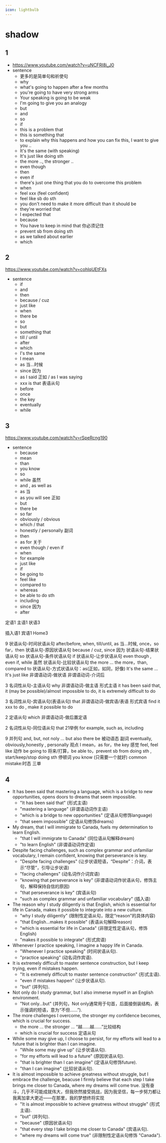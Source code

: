 ```yaml
---
icon: lightbulb
---
```

# shadow
## 1
- https://www.youtube.com/watch?v=uNCFRI8i_J0
- sentence
    - 更多的是简单句和祈使句
    - why
    - what's going to happen after a few months
    - you're going to have very strong arms
    - Your speaking is going to be weak
    - I'm going to give you an analogy
    - but
    - and
    - so
    - if 
    - this is a problem that
    - this is something that  
    - to explain why this happens and how you can fix this, I want to give you ..
    - It's the same (with speaking)
    - It's just like doing sth
    - the more .., the stronger ..
    - even though
    - then 
    - even if 
    - there's just one thing that you do to overcome this problem
    - when
    - feel xxx (feel confident)
    - feel like sb do sth
    - you don't need to make it more difficult than it should be
    - they're worried that 
    - I expected that
    - because
    - You have to keep in mind that 你必须记住
    - prevent sb from doing sth
    - as we talked about earlier
    - which


## 2
https://www.youtube.com/watch?v=cohlqUEtFXs
- sentence
    - if 
    - and 
    - then
    - because / cuz 
    - just like
    - when
    - there be
    - so
    - but
    - something that
    - till / until
    - after
    - which
    - I's the same
    - I mean
    - as 当...时候
    - since 因为
    - as I said 正如  / as I was saying
    - xxx is that 表语从句
    - before
    - once
    - the key
    - eventually
    - while


## 3
https://www.youtube.com/watch?v=rSpeRcng190
- sentence
    - because
    - mean
    - than
    - you know
    - so
    - while 虽然
    - and , as well as
    - as 当
    - as you will see 正如
    - but
    - there be 
    - so far
    - obviously / obvious
    - which / that
    - honestly / personally 副词 
    - then
    - as for 关于
    - even though / even if
    - when
    - for example
    - just like
    - if
    - be going to
    - feel like
    - compared to
    - whereas
    - be able to do sth
    - including
    - since 因为
    - after













定语1 主语1 状语3 

插入语1 宾语1 Home3 


9
状语从句-时间状语从句 after/before, when, till/until, as 当...时候, once，so far，then
状语从句-原因状语从句 because / cuz, since 因为
状语从句-结果状语从句 so
状语从句-条件状语从句 if
状语从句-让步状语从句 even though , even if, while 虽然
状语从句-比较状语从句 the more ... the more，than, compared to
状语从句-方式状语从句：as(正如，如同，好像) It's the same ... It's just like
非谓语动词-做状语
非谓语动词-介词后

3
名词性从句-主语从句 why
非谓语动词-做主语
形式主语 it has been said that, it (may be possible)/almost impossible to do, it is extremely difficult to do

3
名词性从句-宾语从句(表语从句) that
非谓语动词-做宾语/表语
形式宾语 find it xxx to do , make it possible to do

2
定语从句 which
非谓语动词-做后置定语

2
名词性从句-同位语从句 that
21举例 for example, such as, including

9
并列句 and, but, not noly ... but also
there be
被动语态
副词 eventually, obviously,honestly , personally
观点 I mean，as for，the key
感觉 feel, feel like
动作 be going to 将来/打算，be able to，prevent sb from doing sth , start/keep/stop doing sth
停顿词  you know (只需要一个就好)
common mistake:时态 三单

## 4

- It has been said that mastering a language, which is a bridge to new opportunities, opens doors to dreams that seem impossible.
    - "It has been said that" (形式主语)
    - "mastering a language" (非谓语动词作主语)
    - "which is a bridge to new opportunities" (定语从句修饰language)
    - "that seem impossible" (定语从句修饰dreams)
- My dream, that I will immigrate to Canada, fuels my determination to learn English.
    - "that I will immigrate to Canada" (同位语从句解释dream)
    - "to learn English" (非谓语动词作定语)
- Despite facing challenges, such as complex grammar and unfamiliar vocabulary, I remain confident, knowing that perseverance is key.
    - "Despite facing challenges" (让步状语短语，“Despite”：介词，表示“尽管”，引导让步状语)
    - "facing challenges" (动名词作介词宾语)
    - "knowing that perseverance is key" (非谓语动词作状语从句，修饰主句，解释保持自信的原因)
    - "that perseverance is key" (宾语从句)
    - "such as complex grammar and unfamiliar vocabulary" (插入语)
- The reason why I study diligently is that English, which is essential for life in Canada, makes it possible to integrate into a new culture.
    - "why I study diligently" (限制性定语从句，限定“reason”的具体内容)
    - "that English…makes it possible" (表语从句解释reason)
    - "which is essential for life in Canada" (非限定性定语从句，修饰English)
    - "makes it possible to integrate" (形式宾语)
- Whenever I practice speaking, I imagine a happy life in Canada.
    - "Whenever I practice speaking" (时间状语从句).
    - "practice speaking" (动名词作宾语).
- It is extremely difficult to master sentence construction, but I keep trying, even if mistakes happen.
    - "It is extremely difficult to master sentence construction" (形式主语).
    - "even if mistakes happen" (让步状语从句).
    - "but" (并列句).
- Not only do I study grammar, but I also immerse myself in an English environment.
    - "Not only…but" (并列句，Not only通常用于句首，后面接倒装结构，表示强调的短语，意为“不但……”).
- The more challenges I overcome, the stronger my confidence becomes, which is crucial for success.
    - the more ... the stronger ... “越……越……”比较结构
    - which is crucial for success 定语从句
- While some may give up, I choose to persist, for my efforts will lead to a future that is brighter than I can imagine.
    - "While some may give up" (让步状语从句).
    - "for my efforts will lead to a future" (原因状语从句).
    - "that is brighter than I can imagine" (定语从句修饰future).
    - "than I can imagine" (比较状语从句).
- It is almost impossible to achieve greatness without struggle, but I embrace the challenge, beacuse I firmly believe that each step I take brings me closer to Canada, where my dreams will come true. 没有奋斗，几乎不可能成就伟大，但我欣然接受挑战，因为我坚信，每一步努力都让我离加拿大更近——在那里，我的梦想终将实现
    - "It is almost impossible to achieve greatness without struggle" (形式主语).
    - "but" (并列句).
    - "because" (原因状语从句)
    - "that every step I take brings me closer to Canada" (宾语从句).
    - "where my dreams will come true" (非限制性定语从句修饰 "Canada").



